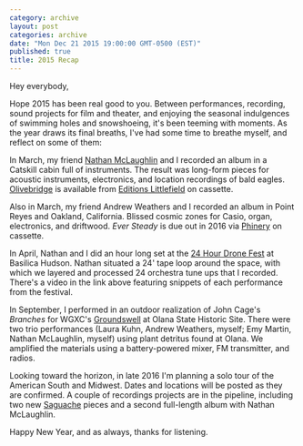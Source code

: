 ```yaml
---
category: archive
layout: post
categories: archive
date: "Mon Dec 21 2015 19:00:00 GMT-0500 (EST)"
published: true
title: 2015 Recap
---
```


Hey everybody,

Hope 2015 has been real good to you. Between performances, recording, sound projects for film and theater, and enjoying the seasonal indulgences of swimming holes and snowshoeing, it's been teeming with moments. As the year draws its final breaths, I've had some time to breathe myself, and reflect on some of them:

In March, my friend [Nathan McLaughlin](http://www.nathanmclaughlin.info/) and I recorded an album in a Catskill cabin full of instruments. The result was long-form pieces for acoustic instruments, electronics, and location recordings of bald eagles. [Olivebridge](https://fullspectrumrecords.bandcamp.com/album/olivebridge) is available from [Editions Littlefield](http://fullspectrumrecords.com/catalog/olivebridge) on cassette.

Also in March, my friend Andrew Weathers and I recorded an album in Point Reyes and Oakland, California. Blissed cosmic zones for Casio, organ, electronics, and driftwood. _Ever Steady_ is due out in 2016 via [Phinery](http://www.phinery.net/) on cassette.

In April, Nathan and I did an hour long set at the [24 Hour Drone Fest](http://basilicahudson.tumblr.com/post/119854029156/24-hour-drone-experiments-in-sound-and-music) at Basilica Hudson. Nathan situated a 24' tape loop around the space, with which we layered and processed 24 orchestra tune ups that I recorded. There's a video in the link above featuring snippets of each performance from the festival.

In September, I performed in an outdoor realization of John Cage's _Branches_ for WGXC's [Groundswell](https://wavefarm.org/archive/09a6h6) at Olana State Historic Site. There were two trio performances (Laura Kuhn, Andrew Weathers, myself; Emy Martin, Nathan McLaughlin, myself) using plant detritus found at Olana. We amplified the materials using a battery-powered mixer, FM transmitter, and radios.

Looking toward the horizon, in late 2016 I'm planning a solo tour of the American South and Midwest. Dates and locations will be posted as they are confirmed. A couple of recordings projects are in the pipeline, including two new [Saguache](http://www.aridradio.com/) pieces and a second full-length album with Nathan McLaughlin.

Happy New Year, and as always, thanks for listening.
